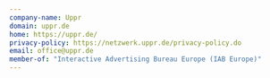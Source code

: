 ```yaml
---
company-name: Uppr
domain: uppr.de
home: https://uppr.de/
privacy-policy: https://netzwerk.uppr.de/privacy-policy.do
email: office@uppr.de
member-of: "Interactive Advertising Bureau Europe (IAB Europe)"
---
```




